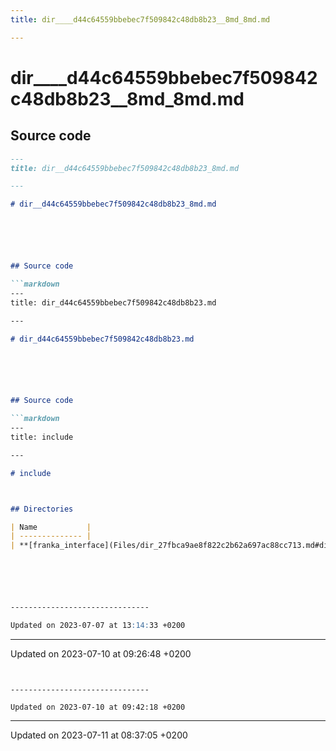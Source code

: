 ```yaml
---
title: dir____d44c64559bbebec7f509842c48db8b23__8md_8md.md

---
```


# dir____d44c64559bbebec7f509842c48db8b23__8md_8md.md






## Source code

```markdown
---
title: dir__d44c64559bbebec7f509842c48db8b23_8md.md

---

# dir__d44c64559bbebec7f509842c48db8b23_8md.md






## Source code

```markdown
---
title: dir_d44c64559bbebec7f509842c48db8b23.md

---

# dir_d44c64559bbebec7f509842c48db8b23.md






## Source code

```markdown
---
title: include

---

# include



## Directories

| Name           |
| -------------- |
| **[franka_interface](Files/dir_27fbca9ae8f822c2b62a697ac88cc713.md#dir-franka-interface)**  |






-------------------------------

Updated on 2023-07-07 at 13:14:33 +0200
```


-------------------------------

Updated on 2023-07-10 at 09:26:48 +0200
```


-------------------------------

Updated on 2023-07-10 at 09:42:18 +0200
```


-------------------------------

Updated on 2023-07-11 at 08:37:05 +0200

